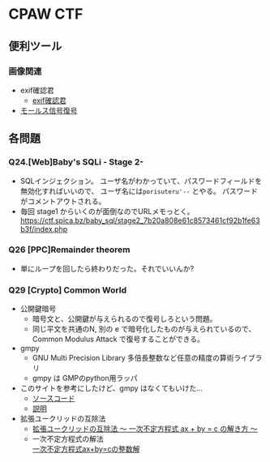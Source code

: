 # CPAW CTF

## 便利ツール
### 画像関連
- exif確認君
    - [exif確認君](http://exif-check.org/)
- [モールス信号復号](https://morse.ariafloat.com/en/)



## 各問題
### Q24.[Web]Baby's SQLi - Stage 2-
- SQLインジェクション。
  ユーザ名がわかっていて、パスワードフィールドを無効化すればいいので、
  ユーザ名には`porisuteru'--` とやる。
  パスワードがコメントアウトされる。
- 毎回 stage1 からいくのが面倒なのでURLメモっとく。
    https://ctf.spica.bz/baby_sql/stage2_7b20a808e61c8573461cf92b1fe63b3f/index.php

### Q26 [PPC]Remainder theorem
- 単にループを回したら終わりだった。それでいいんか?

### Q29 [Crypto] Common World
- 公開鍵暗号
    - 暗号文と、公開鍵が与えられるので復号しろという問題。
    - 同じ平文を共通のN, 別の e で暗号化したものが与えられているので、
      Common Modulus Attack で復号することができる。
- gmpy
    - GNU Multi Precision Library
      多倍長整数など任意の精度の算術ライブラリ
    - gmpy は GMPのpython用ラッパ
- このサイトを参考にしたけど、gmpy はなくてもいけた…
    - [ソースコード](https://gist.github.com/horoama/688c94fe629a321284c2b4706c75be98)
    - [説明](http://elliptic-shiho.hatenablog.com/entry/2015/12/14/043745)
- 拡張ユークリッドの互除法
    - [拡張ユークリッドの互除法 〜 一次不定方程式 ax + by = c の解き方 〜](https://qiita.com/drken/items/b97ff231e43bce50199a)
    - 一次不定方程式の解法<br>
    [一次不定方程式ax+by=cの整数解](https://mathtrain.jp/axbyc)

